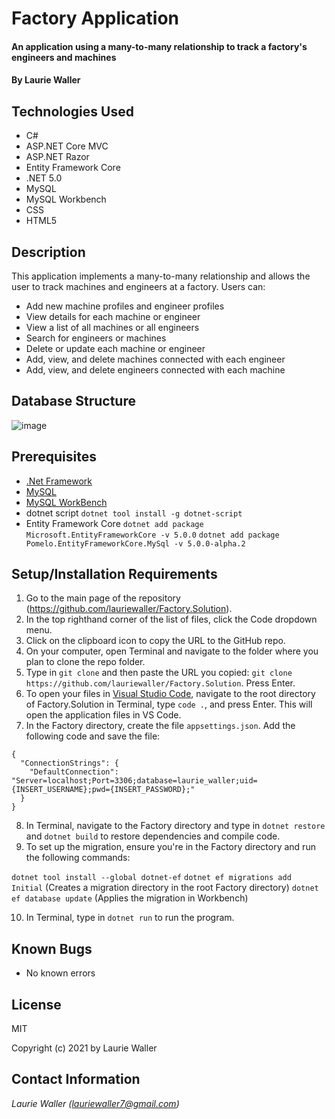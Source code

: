 # Factory Application

#### An application using a many-to-many relationship to track a factory's engineers and machines 

#### By **Laurie Waller**

## Technologies Used

* C#
* ASP.NET Core MVC
* ASP.NET Razor
* Entity Framework Core
* .NET 5.0
* MySQL 
* MySQL Workbench
* CSS
* HTML5

## Description
This application implements a many-to-many relationship and allows the user to track machines and engineers at a factory. Users can:
* Add new machine profiles and engineer profiles
* View details for each machine or engineer 
* View a list of all machines or all engineers
* Search for engineers or machines
* Delete or update each machine or engineer
* Add, view, and delete machines connected with each engineer
* Add, view, and delete engineers connected with each machine

## Database Structure 

![image](https://user-images.githubusercontent.com/57472714/120902302-6f019980-c5f4-11eb-892f-f55aec0df076.png)

## Prerequisites
* [.Net Framework](https://dotnet.microsoft.com/download/dotnet/thank-you/sdk-2.2.106-macos-x64-installer)
* [MySQL](https://dev.mysql.com/downloads/file/?id=484914)
* [MySQL WorkBench](https://dev.mysql.com/downloads/file/?id=484391)
* dotnet script 
  `dotnet tool install -g dotnet-script`
* Entity Framework Core
  `dotnet add package Microsoft.EntityFrameworkCore -v 5.0.0`
  `dotnet add package Pomelo.EntityFrameworkCore.MySql -v 5.0.0-alpha.2`

## Setup/Installation Requirements

  1. Go to the main page of the repository (https://github.com/lauriewaller/Factory.Solution).
  2. In the top righthand corner of the list of files, click the Code dropdown menu.
  3. Click on the clipboard icon to copy the URL to the GitHub repo.
  4. On your computer, open Terminal and navigate to the folder where you plan to clone the repo folder.
  5. Type in `git clone` and then paste the URL you copied: `git clone https://github.com/lauriewaller/Factory.Solution`. Press Enter.
  6. To open your files in [Visual Studio Code](https://code.visualstudio.com/),
  navigate to the root directory of Factory.Solution in Terminal, type `code .`, and press Enter. This will open the application files in VS Code.
  7. In the Factory directory, create the file `appsettings.json`. Add the following code and save the file:

    {
      "ConnectionStrings": {
        "DefaultConnection": "Server=localhost;Port=3306;database=laurie_waller;uid={INSERT_USERNAME};pwd={INSERT_PASSWORD};"
      }
    }
  8. In Terminal, navigate to the Factory directory and type in `dotnet restore` and `dotnet build` to restore dependencies and compile code.
  9. To set up the migration, ensure you're in the Factory directory and run the following commands:
  
  `dotnet tool install --global dotnet-ef`
  `dotnet ef migrations add Initial` (Creates a migration directory in the root Factory directory)
  `dotnet ef database update` (Applies the migration in Workbench)
 
  10. In Terminal, type in `dotnet run` to run the program. 


## Known Bugs

* No known errors

## License

MIT

Copyright (c) 2021 by Laurie Waller

## Contact Information

_Laurie Waller (lauriewaller7@gmail.com)_
